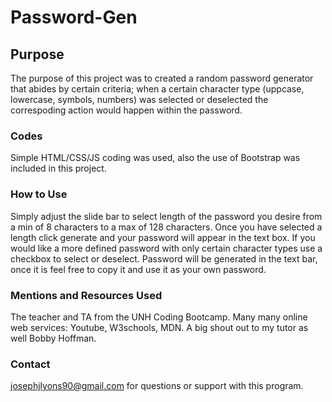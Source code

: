 # Password-Gen

## Purpose

The purpose of this project was to created a random password generator that abides by certain criteria; when a certain character type (uppcase, lowercase, symbols, numbers) was selected or deselected the correspoding action would happen within the password. 

### Codes 
Simple HTML/CSS/JS coding was used, also the use of Bootstrap was included in this project. 

### How to Use 
Simply adjust the slide bar to select length of the password you desire from a min of 8 characters to a max of 128 characters. Once you have selected a length click generate and your password will appear in the text box. If you would like a more defined password with only certain character types use a checkbox to select or deselect. Password will be generated in the text bar, once it is feel free to copy it and use it as your own password. 



### Mentions and Resources Used
The teacher and TA from the UNH Coding Bootcamp.
Many many online web services: Youtube, W3schools, MDN. 
A big shout out to my tutor as well Bobby Hoffman. 

### Contact 
josephjlyons90@gmail.com for questions or support with this program. 